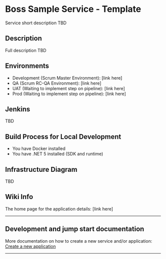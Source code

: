 # Boss Sample Service - Template

Service short description
TBD

## Description

Full description
TBD

## Environments

* Development (Scrum Master Environment): [link here]
* QA (Scrum RC-QA Environment): [link here]
* UAT (Waiting to implement step on pipeline): [link here]
* Prod (Waiting to implement step on pipeline): [link here]

## Jenkins

TBD

## Build Process for Local Development

* You have Docker installed
* You have .NET 5 installed (SDK and runtime)

## Infrastructure Diagram

TBD

## Wiki Info

The home page for the application details: [link here]

---

## Development and jump start documentation

More documentation on how to create a new service and/or application: [Create a new application](https://idtjira.atlassian.net/wiki/spaces/TRCS/pages/1933607977/Create+a+new+application)

---
